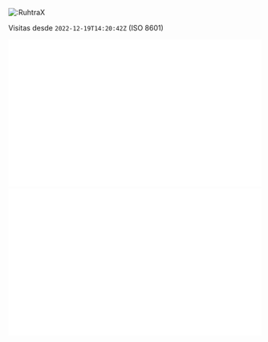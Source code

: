 ![:RuhtraX](https://count.getloli.com/get/@:RuhtraX)

Visitas desde `2022-12-19T14:20:42Z` (ISO 8601)

![](https://github.com/RuhtraX/github-stats/blob/master/generated/overview.svg)
![](https://github.com/RuhtraX/github-stats/blob/master/generated/languages.svg)
<!--
**RuhtraX/RuhtraX** is a ✨ _special_ ✨ repository because its `README.md` (this file) appears on your GitHub profile.

Here are some ideas to get you started:

- 🔭 I’m currently working on ...
- 🌱 I’m currently learning ...
- 👯 I’m looking to collaborate on ...
- 🤔 I’m looking for help with ...
- 💬 Ask me about ...
- 📫 How to reach me: ...
- 😄 Pronouns: ...
- ⚡ Fun fact: ...
-->
